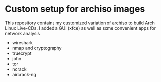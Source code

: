 Custom setup for archiso images
===============================

This repository contains my customized variation of
[archiso](https://wiki.archlinux.org/index.php/Archiso) to build Arch Linux Live-CDs. 
I added a GUI (xfce) as well as some convenient apps for network analysis
* wireshark 
* nmap 
and cryptography 
* truecrypt 
* john
* tor
* ncrack
* aircrack-ng
